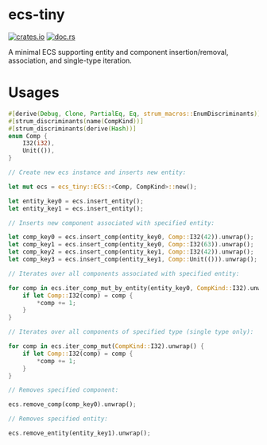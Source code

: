 # ecs-tiny

[![crates.io](https://img.shields.io/crates/v/ecs-tiny)](https://crates.io/crates/ecs-tiny)
[![doc.rs](https://img.shields.io/docsrs/ecs-tiny)](https://docs.rs/ecs-tiny)

A minimal ECS supporting entity and component insertion/removal, association, and single-type iteration.

# Usages

```rust
#[derive(Debug, Clone, PartialEq, Eq, strum_macros::EnumDiscriminants)]
#[strum_discriminants(name(CompKind))]
#[strum_discriminants(derive(Hash))]
enum Comp {
    I32(i32),
    Unit(()),
}

// Create new ecs instance and inserts new entity:

let mut ecs = ecs_tiny::ECS::<Comp, CompKind>::new();

let entity_key0 = ecs.insert_entity();
let entity_key1 = ecs.insert_entity();

// Inserts new component associated with specified entity:

let comp_key0 = ecs.insert_comp(entity_key0, Comp::I32(42)).unwrap();
let comp_key1 = ecs.insert_comp(entity_key0, Comp::I32(63)).unwrap();
let comp_key2 = ecs.insert_comp(entity_key1, Comp::I32(42)).unwrap();
let comp_key3 = ecs.insert_comp(entity_key1, Comp::Unit(())).unwrap();

// Iterates over all components associated with specified entity:

for comp in ecs.iter_comp_mut_by_entity(entity_key0, CompKind::I32).unwrap() {
    if let Comp::I32(comp) = comp {
        *comp += 1;
    }
}

// Iterates over all components of specified type (single type only):

for comp in ecs.iter_comp_mut(CompKind::I32).unwrap() {
    if let Comp::I32(comp) = comp {
        *comp += 1;
    }
}

// Removes specified component:

ecs.remove_comp(comp_key0).unwrap();

// Removes specified entity:

ecs.remove_entity(entity_key1).unwrap();
```
